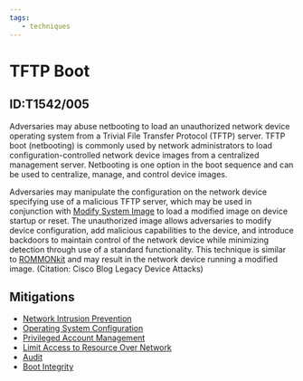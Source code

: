 ```yaml
---
tags:
   - techniques
---
```

# TFTP Boot
## ID:T1542/005
Adversaries may abuse netbooting to load an unauthorized network device operating system from a Trivial File Transfer Protocol (TFTP) server. TFTP boot (netbooting) is commonly used by network administrators to load configuration-controlled network device images from a centralized management server. Netbooting is one option in the boot sequence and can be used to centralize, manage, and control device images.

Adversaries may manipulate the configuration on the network device specifying use of a malicious TFTP server, which may be used in conjunction with [Modify System Image](/mitre/techniques/T1601) to load a modified image on device startup or reset. The unauthorized image allows adversaries to modify device configuration, add malicious capabilities to the device, and introduce backdoors to maintain control of the network device while minimizing detection through use of a standard functionality. This technique is similar to [ROMMONkit](/mitre/techniques/T1542/004) and may result in the network device running a modified image. (Citation: Cisco Blog Legacy Device Attacks)
## Mitigations
* [Network Intrusion Prevention](mitigations/M1031)
* [Operating System Configuration](mitigations/M1028)
* [Privileged Account Management](mitigations/M1026)
* [Limit Access to Resource Over Network](mitigations/M1035)
* [Audit](mitigations/M1047)
* [Boot Integrity](mitigations/M1046)
